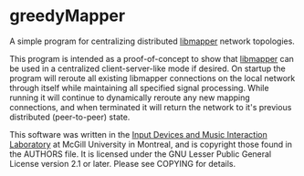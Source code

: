 greedyMapper
============

A simple program for centralizing distributed [libmapper](http://www.libmapper.org) network topologies.

This program is intended as a proof-of-concept to show that [libmapper](http://www.libmapper.org) can be used in
a centralized client-server-like mode if desired. On startup the program will reroute all existing libmapper
connections on the local network through itself while maintaining all specified signal processing. While running it
will continue to dynamically reroute any new mapping connections, and when terminated it will return the network to
it's previous distributed (peer-to-peer) state.

This software was written in the [Input Devices and Music Interaction
Laboratory](http://www.idmil.org) at McGill University in Montreal, and is copyright those
found in the AUTHORS file.  It is licensed under the GNU Lesser Public
General License version 2.1 or later.  Please see COPYING for details.
